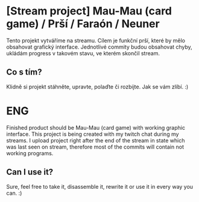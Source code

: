 # [Stream project] Mau-Mau (card game) / Prší / Faraón / Neuner

Tento projekt vytváříme na streamu. Cílem je funkční prší, které by mělo obsahovat grafický interface.
Jednotlivé commity budou obsahovat chyby, ukládám progress v takovém stavu, ve kterém skončil stream.

## Co s tím?

Klidně si projekt stáhněte, upravte, polaďte či rozbijte. Jak se vám zlíbí. :)

# ENG

Finished product should be Mau-Mau (card game) with working graphic interface.
This project is being created with my twitch chat during my streams. I upload project right after the end of the stream in state which was last seen on stream, therefore most of the commits will contain not working programs.


## Can I use it?

Sure, feel free to take it, disassemble it, rewrite it or use it in every way you can. :)
